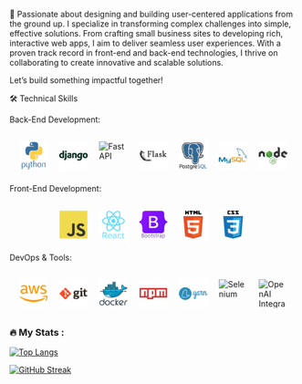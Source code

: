 🚀 Passionate about designing and building user-centered applications from the ground up. I specialize in transforming complex challenges into simple, effective solutions. From crafting small business sites to developing rich, interactive web apps, I aim to deliver seamless user experiences. With a proven track record in front-end and back-end technologies, I thrive on collaborating to create innovative and scalable solutions.
<div>
 Let’s build something impactful together!
</div>

🛠️ Technical Skills

Back-End Development:
<div style="display: flex; flex-wrap: wrap; justify-content: center; gap: 20px; align-items: center; margin-top: 20px; padding: 10px;">
  <!-- Programming Languages -->
  <img src="https://github.com/devicons/devicon/blob/master/icons/python/python-original-wordmark.svg" 
       title="Python" alt="Python" width="50" height="50"/>
  <!-- Frameworks -->
  <img src="https://github.com/devicons/devicon/blob/master/icons/django/django-plain-wordmark.svg" 
       title="Django" alt="Django" width="50" height="50"/>
  <img src="https://fastapi.tiangolo.com/img/logo-margin/logo-teal.png" 
       title="FastAPI" alt="FastAPI" width="50" height="50"/>
  <img src="https://github.com/devicons/devicon/blob/master/icons/flask/flask-original-wordmark.svg" 
       title="Flask" alt="Flask" width="50" height="50"/>
  <!-- Databases -->
  <img src="https://github.com/devicons/devicon/blob/master/icons/postgresql/postgresql-original-wordmark.svg" 
       title="PostgreSQL" alt="PostgreSQL" width="50" height="50"/>
  <img src="https://github.com/devicons/devicon/blob/master/icons/mysql/mysql-original-wordmark.svg" 
       title="MySQL" alt="MySQL" width="50" height="50"/>
  <!-- Runtime -->
  <img src="https://github.com/devicons/devicon/blob/master/icons/nodejs/nodejs-original-wordmark.svg" 
       title="Node.js" alt="Node.js" width="50" height="50"/>
</div>

Front-End Development:

<div style="display: flex; flex-wrap: wrap; justify-content: center; gap: 20px; align-items: center; margin-top: 20px; padding: 10px;">
  <img src="https://github.com/devicons/devicon/blob/master/icons/javascript/javascript-original.svg" 
       title="JavaScript" alt="JavaScript" width="50" height="50"/>
  <img src="https://github.com/devicons/devicon/blob/master/icons/react/react-original-wordmark.svg" 
       title="React" alt="React" width="50" height="50"/>
  <img src="https://github.com/devicons/devicon/blob/master/icons/bootstrap/bootstrap-original-wordmark.svg" 
       title="Bootstrap" alt="Bootstrap" width="50" height="50"/>
  <img src="https://github.com/devicons/devicon/blob/master/icons/html5/html5-original-wordmark.svg" 
       title="HTML5" alt="HTML5" width="50" height="50"/>
  <img src="https://github.com/devicons/devicon/blob/master/icons/css3/css3-original-wordmark.svg" 
       title="CSS3" alt="CSS3" width="50" height="50"/>
</div>

DevOps & Tools:
<div style="display: flex; flex-wrap: wrap; justify-content: center; gap: 20px; align-items: center; margin-top: 20px; padding: 10px;">
  <img src="https://github.com/devicons/devicon/blob/master/icons/amazonwebservices/amazonwebservices-plain-wordmark.svg" 
       title="AWS" alt="AWS" width="50" height="50"/> 
  <img src="https://github.com/devicons/devicon/blob/master/icons/git/git-original-wordmark.svg" 
       title="Git" alt="Git" width="50" height="50"/>
  <img src="https://github.com/devicons/devicon/blob/master/icons/docker/docker-original-wordmark.svg" 
       title="Docker" alt="Docker" width="50" height="50"/>
  <img src="https://github.com/devicons/devicon/blob/master/icons/npm/npm-original-wordmark.svg" 
       title="npm" alt="npm" width="50" height="50"/>
  <img src="https://github.com/devicons/devicon/blob/master/icons/yarn/yarn-original-wordmark.svg" 
       title="yarn" alt="yarn" width="50" height="50"/>
  <!-- Automation and Web Scraping -->
  <img src="https://upload.wikimedia.org/wikipedia/commons/d/d5/Selenium_Logo.png" 
       title="Selenium" alt="Selenium" width="50" height="50"/>
  <!-- OpenAI -->
  <img src="https://static-00.iconduck.com/assets.00/openai-icon-505x512-pr6amibw.png" 
       title="OpenAI Integration" alt="OpenAI Integration" width="50" height="50"/>
</div>



### :fire: My Stats :
[![Top Langs](https://github-readme-stats.vercel.app/api/top-langs/?username=Margarit-Kyurkchyan)](https://github.com/anuraghazra/github-readme-stats)


[![GitHub Streak](http://github-readme-streak-stats.herokuapp.com?user=Margarit-Kyurkchyan)](https://git.io/streak-stats)



<!--
**Margarit-Kyurkchyan/Margarit-Kyurkchyan** is a ✨ _special_ ✨ repository because its `README.md` (this file) appears on your GitHub profile.

Here are some ideas to get you started:

- 🔭 I’m currently working on ...
- 🌱 I’m currently learning ...
- 👯 I’m looking to collaborate on ...
- 🤔 I’m looking for help with ...
- 💬 Ask me about ...
- 📫 How to reach me: ...
- 😄 Pronouns: ...
- ⚡ Fun fact: ...
-->
